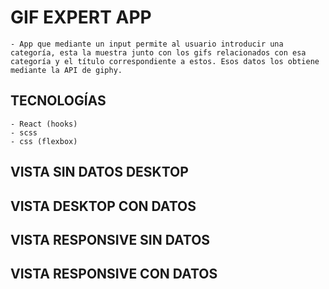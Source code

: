 # GIF EXPERT APP

    - App que mediante un input permite al usuario introducir una categoría, esta la muestra junto con los gifs relacionados con esa categoría y el título correspondiente a estos. Esos datos los obtiene mediante la API de giphy.

## TECNOLOGÍAS
    - React (hooks)
    - scss
    - css (flexbox)

## VISTA SIN DATOS DESKTOP

## VISTA DESKTOP CON DATOS

## VISTA RESPONSIVE SIN DATOS

## VISTA RESPONSIVE CON DATOS